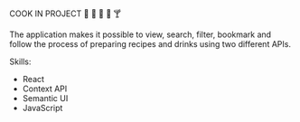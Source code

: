 COOK IN PROJECT :sushi: :green_salad: :spaghetti: :wine_glass: :cocktail:

The application makes it possible to view, search, filter, bookmark and follow the process of preparing recipes and drinks using two different APIs.

Skills:

- React
- Context API
- Semantic UI
- JavaScript
